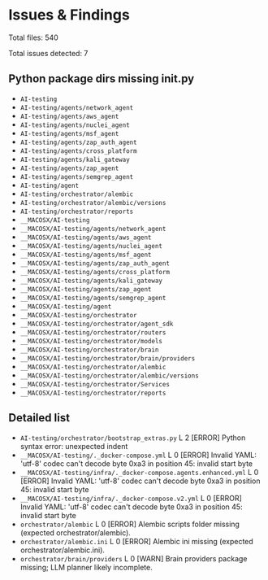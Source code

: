 # Issues & Findings

Total files: 540

Total issues detected: 7

## Python package dirs missing __init__.py

- `AI-testing`
- `AI-testing/agents/network_agent`
- `AI-testing/agents/aws_agent`
- `AI-testing/agents/nuclei_agent`
- `AI-testing/agents/msf_agent`
- `AI-testing/agents/zap_auth_agent`
- `AI-testing/agents/cross_platform`
- `AI-testing/agents/kali_gateway`
- `AI-testing/agents/zap_agent`
- `AI-testing/agents/semgrep_agent`
- `AI-testing/agent`
- `AI-testing/orchestrator/alembic`
- `AI-testing/orchestrator/alembic/versions`
- `AI-testing/orchestrator/reports`
- `__MACOSX/AI-testing`
- `__MACOSX/AI-testing/agents/network_agent`
- `__MACOSX/AI-testing/agents/aws_agent`
- `__MACOSX/AI-testing/agents/nuclei_agent`
- `__MACOSX/AI-testing/agents/msf_agent`
- `__MACOSX/AI-testing/agents/zap_auth_agent`
- `__MACOSX/AI-testing/agents/cross_platform`
- `__MACOSX/AI-testing/agents/kali_gateway`
- `__MACOSX/AI-testing/agents/zap_agent`
- `__MACOSX/AI-testing/agents/semgrep_agent`
- `__MACOSX/AI-testing/agent`
- `__MACOSX/AI-testing/orchestrator`
- `__MACOSX/AI-testing/orchestrator/agent_sdk`
- `__MACOSX/AI-testing/orchestrator/routers`
- `__MACOSX/AI-testing/orchestrator/models`
- `__MACOSX/AI-testing/orchestrator/brain`
- `__MACOSX/AI-testing/orchestrator/brain/providers`
- `__MACOSX/AI-testing/orchestrator/alembic`
- `__MACOSX/AI-testing/orchestrator/alembic/versions`
- `__MACOSX/AI-testing/orchestrator/Services`
- `__MACOSX/AI-testing/orchestrator/reports`

## Detailed list

- `AI-testing/orchestrator/bootstrap_extras.py` L   2 [ERROR] Python syntax error: unexpected indent
- `__MACOSX/AI-testing/._docker-compose.yml` L   0 [ERROR] Invalid YAML: 'utf-8' codec can't decode byte 0xa3 in position 45: invalid start byte
- `__MACOSX/AI-testing/infra/._docker-compose.agents.enhanced.yml` L   0 [ERROR] Invalid YAML: 'utf-8' codec can't decode byte 0xa3 in position 45: invalid start byte
- `__MACOSX/AI-testing/infra/._docker-compose.v2.yml` L   0 [ERROR] Invalid YAML: 'utf-8' codec can't decode byte 0xa3 in position 45: invalid start byte
- `orchestrator/alembic` L   0 [ERROR] Alembic scripts folder missing (expected orchestrator/alembic).
- `orchestrator/alembic.ini` L   0 [ERROR] Alembic ini missing (expected orchestrator/alembic.ini).
- `orchestrator/brain/providers` L   0 [WARN] Brain providers package missing; LLM planner likely incomplete.
